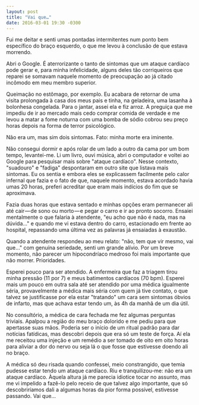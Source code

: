 ```yaml
---
layout: post
title: "Vai que…"
date: 2016-03-01 19:30 -0300
---
```

Fui me deitar e senti umas pontadas intermitentes num ponto bem específico do braço esquerdo, o que me levou à conclusão de que estava morrendo.

Abri o Google. É aterrorizante o tanto de sintomas que um ataque cardíaco pode gerar e, para minha infelicidade, alguns deles tão corriqueiros que reparei se somavam naquele momento de preocupação ao já citado incômodo em meu membro superior.

Queimação no estômago, por exemplo. Eu acabara de retornar de uma visita prolongada à casa dos meus pais e tinha, na geladeira, uma lasanha à bolonhesa congelada. Para o jantar, assei ela e fiz arroz. A preguiça que me impediu de ir ao mercado mais cedo comprar comida de verdade e me levou a matar a fome noturna com uma bomba de sódio cobrou seu preço horas depois na forma de terror psicológico.

Não era um, mas sim dois sintomas. Fato: minha morte era iminente.

Não consegui dormir e após rolar de um lado a outro da cama por um bom tempo, levantei-me. Li um livro, ouvi música, abri o computador e voltei ao Google para pesquisar mais sobre "ataque cardíaco". Nesse contexto, "suadouro" e "fadiga" despontaram em outro site que listava mais sintomas. Eu os sentia e embora eles se explicassem facilmente pelo calor infernal que fazia e o fato de que, naquele momento, estava acordado havia umas 20 horas, preferi acreditar que eram mais indícios do fim que se aproximava.

Fazia duas horas que estava sentado e minhas opções eram permanecer ali até cair — de sono ou morto — e pegar o carro e ir ao pronto socorro. Ensaiei mentalmente o que falaria à atendente, "eu acho que não é nada, mas na dúvida…" e quando me vi estava dentro do carro, estacionado em frente ao hospital, repassando uma última vez as palavras já ensaiadas à exaustão.

Quando a atendente respondeu ao meu relato: "não, tem que vir mesmo, vai que…" com genuína seriedade, senti um grande alívio. Por um breve momento, não parecer um hipocondríaco medroso foi mais importante que não morrer. Prioridades.

Esperei pouco para ser atendido. A enfermeira que faz a triagem tirou minha pressão (11 por 7) e meus batimentos cardíacos (70 bpm). Esperei mais um pouco em outra sala até ser atendido por uma médica igualmente séria, provavelmente a médica mais séria com quem já tive contato, o que talvez se justificasse por ela estar "tratando" um cara sem sintomas óbvios de infarto, mas que achava estar tendo um, às 4h da manhã de um dia útil.

No consultório, a médica de cara fechada me fez algumas perguntas triviais. Apalpou a região do meu braço dolorido e me pediu para que apertasse suas mãos. Poderia ser o início de um ritual padrão para dar notícias fatídicas, mas descobri depois que era só um teste de força. Aí ela me receitou uma injeção e um remédio a ser tomado de oito em oito horas para aliviar a dor do nervo ou seja lá o que fosse que estivesse doendo ali no braço.

A médica só deu risada quando confessei, meio constrangido, que temia pudesse estar tendo um ataque cardíaco. Riu e tranquilizou-me: não era um ataque cardíaco. Àquela altura já me parecia idiotice tocar no assunto, mas me vi impelido a fazê-lo pelo receio de que talvez algo importante, que só descobriríamos dali a algumas horas da pior forma possível, estivesse passando. Vai que…
